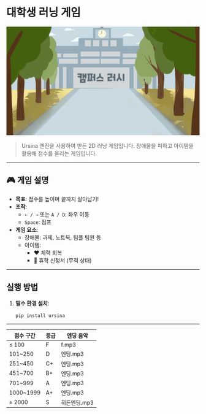 # 대학생 러닝 게임

![게임 스크린샷](graphic/main.png)

> Ursina 엔진을 사용하여 만든 2D 러닝 게임입니다. 장애물을 피하고 아이템을 활용해 점수를 올리는 게임입니다.

---

## 🎮 게임 설명

- **목표**: 점수를 높이며 끝까지 살아남기!
- **조작**:
  - `← / →` 또는 `A / D`: 좌우 이동
  - `Space`: 점프
- **게임 요소**:
  - 장애물: 과제, 노트북, 팀플 팀원 등
  - 아이템:
    - ❤️ 체력 회복
    - 📄 휴학 신청서 (무적 상태)

---

## 실행 방법

1. **필수 환경 설치**:
   ```bash
   pip install ursina


---

| 점수 구간      | 등급 | 엔딩 음악    |
| ---------- | -- | -------- |
| ≤ 100      | F  | f.mp3    |
| 101\~250   | D  | 엔딩.mp3   |
| 251\~450   | C+ | 엔딩.mp3   |
| 451\~700   | B+ | 엔딩.mp3   |
| 701\~999   | A  | 엔딩.mp3   |
| 1000\~1999 | A+ | 엔딩.mp3   |
| ≥ 2000     | S  | 히든엔딩.mp3 |



